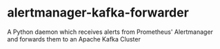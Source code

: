 # alertmanager-kafka-forwarder
A Python daemon which receives alerts from Prometheus' Alertmanager and forwards them to an Apache Kafka Cluster
